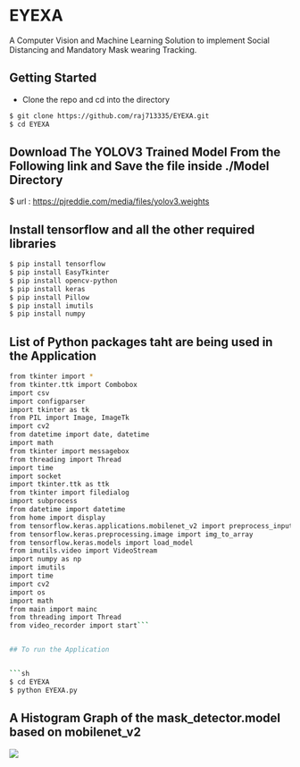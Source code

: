 # EYEXA
A Computer Vision and Machine Learning Solution to implement Social Distancing and Mandatory Mask wearing Tracking.



## Getting Started
- Clone the repo and cd into the directory
```sh
$ git clone https://github.com/raj713335/EYEXA.git
$ cd EYEXA
```


## Download The YOLOV3 Trained Model From the Following link and Save the file inside ./Model Directory

$ url : https://pjreddie.com/media/files/yolov3.weights





## Install tensorflow and all the other required libraries 

```sh
$ pip install tensorflow
$ pip install EasyTkinter
$ pip install opencv-python
$ pip install keras
$ pip install Pillow
$ pip install imutils
$ pip install numpy
```

## List of Python packages taht are being used in the Application

```sh
from tkinter import *
from tkinter.ttk import Combobox
import csv
import configparser
import tkinter as tk
from PIL import Image, ImageTk
import cv2
from datetime import date, datetime
import math
from tkinter import messagebox
from threading import Thread
import time
import socket
import tkinter.ttk as ttk
from tkinter import filedialog
import subprocess
from datetime import datetime
from home import display
from tensorflow.keras.applications.mobilenet_v2 import preprocess_input
from tensorflow.keras.preprocessing.image import img_to_array
from tensorflow.keras.models import load_model
from imutils.video import VideoStream
import numpy as np
import imutils
import time
import cv2
import os
import math
from main import mainc
from threading import Thread
from video_recorder import start```


## To run the Application


```sh
$ cd EYEXA
$ python EYEXA.py
```



## A Histogram Graph of the mask_detector.model based on mobilenet_v2

![](Model/Model.jpg)

